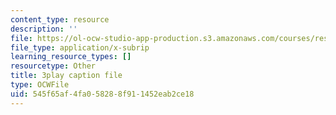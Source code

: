 ```yaml
---
content_type: resource
description: ''
file: https://ol-ocw-studio-app-production.s3.amazonaws.com/courses/res-18-005-highlights-of-calculus-spring-2010/545f65af4fa058288f911452eab2ce18_oo1ZZlvT2LQ.vtt
file_type: application/x-subrip
learning_resource_types: []
resourcetype: Other
title: 3play caption file
type: OCWFile
uid: 545f65af-4fa0-5828-8f91-1452eab2ce18
---
```

